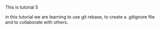 This is tutorial 5

in this tutorial we are learning to use git rebase, to create a .gitignore file and
to collaborate with others.